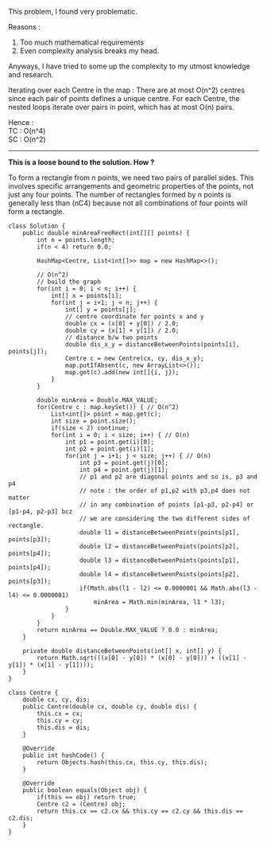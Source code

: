 This problem, I found very problematic.<br>

Reasons : 
1. Too much mathematical requirements
2. Even complexity analysis breaks my head.

Anyways, I have tried to some up the complexity to my utmost knowledge and research.

Iterating over each Centre in the map : There are at most O(n^2) centres since each pair of points defines a unique centre.
For each Centre, the nested loops iterate over pairs in point, which has at most O(n) pairs.

Hence : <br>
TC : O(n^4) <br>
SC : O(n^2)

<hr>

<b>This is a loose bound to the solution. How ?</b>

To form a rectangle from n points, we need two pairs of parallel sides. 
This involves specific arrangements and geometric properties of the points, not just any four points.
The number of rectangles formed by n points is generally less than (nC4) 
because not all combinations of four points will form a rectangle.


```
class Solution {
    public double minAreaFreeRect(int[][] points) {
        int n = points.length;
        if(n < 4) return 0.0;
        
        HashMap<Centre, List<int[]>> map = new HashMap<>(); 
        
        // O(n^2)
        // build the graph
        for(int i = 0; i < n; i++) {
            int[] x = points[i];
            for(int j = i+1; j < n; j++) {
                int[] y = points[j];
                // centre coordinate for points x and y
                double cx = (x[0] + y[0]) / 2.0;
                double cy = (x[1] + y[1]) / 2.0;
                // distance b/w two points
                double dis_x_y = distanceBetweenPoints(points[i], points[j]);
                Centre c = new Centre(cx, cy, dis_x_y);
                map.putIfAbsent(c, new ArrayList<>());
                map.get(c).add(new int[]{i, j});
            }
        }
        
        double minArea = Double.MAX_VALUE;
        for(Centre c : map.keySet()) { // O(n^2)
            List<int[]> point = map.get(c);
            int size = point.size();
            if(size < 2) continue;
            for(int i = 0; i < size; i++) { // O(n)
                int p1 = point.get(i)[0];
                int p2 = point.get(i)[1];
                for(int j = i+1; j < size; j++) { // O(n)
                    int p3 = point.get(j)[0];
                    int p4 = point.get(j)[1];
                    // p1 and p2 are diagonal points and so is, p3 and p4
                    // note : the order of p1,p2 with p3,p4 does not matter
                    // in any combination of points [p1-p3, p2-p4] or [p1-p4, p2-p3] bcz
                    // we are considering the two different sides of rectangle.
                    double l1 = distanceBetweenPoints(points[p1], points[p3]);
                    double l2 = distanceBetweenPoints(points[p2], points[p4]);
                    double l3 = distanceBetweenPoints(points[p1], points[p4]);
                    double l4 = distanceBetweenPoints(points[p2], points[p3]);
                    if(Math.abs(l1 - l2) <= 0.0000001 && Math.abs(l3 - l4) <= 0.0000001)
                        minArea = Math.min(minArea, l1 * l3);
                }
            }
        }
        return minArea == Double.MAX_VALUE ? 0.0 : minArea;
    }
    
    private double distanceBetweenPoints(int[] x, int[] y) {
        return Math.sqrt(((x[0] - y[0]) * (x[0] - y[0])) + ((x[1] - y[1]) * (x[1] - y[1])));
    }
}

class Centre {
    double cx, cy, dis;
    public Centre(double cx, double cy, double dis) {
        this.cx = cx;
        this.cy = cy;
        this.dis = dis;
    }
    
    @Override
    public int hashCode() {
        return Objects.hash(this.cx, this.cy, this.dis);
    }
    
    @Override
    public boolean equals(Object obj) {
        if(this == obj) return true;
        Centre c2 = (Centre) obj;
        return this.cx == c2.cx && this.cy == c2.cy && this.dis == c2.dis;
    }
}

```
